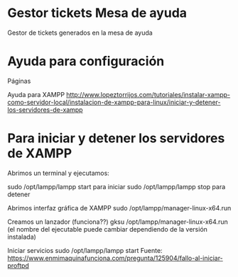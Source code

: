 # Gestor tickets Mesa de ayuda 
Gestor de tickets generados en la mesa de ayuda


# Ayuda para configuración

Páginas 

Ayuda para XAMPP
http://www.lopeztorrijos.com/tutoriales/instalar-xampp-como-servidor-local/instalacion-de-xampp-para-linux/iniciar-y-detener-los-servidores-de-xampp

# Para iniciar y detener los servidores de XAMPP 

Abrimos un terminal y ejecutamos: 

sudo /opt/lampp/lampp start para iniciar
sudo /opt/lampp/lampp stop para detener

Abrimos interfaz gráfica de XAMPP
sudo /opt/lampp/manager-linux-x64.run

Creamos un lanzador (funciona??)
gksu /opt/lampp/manager-linux-x64.run  (el nombre del ejecutable puede cambiar dependiendo de la versión instalada)

Iniciar servicios
sudo /opt/lampp/lampp start
Fuente: https://www.enmimaquinafunciona.com/pregunta/125904/fallo-al-iniciar-proftpd
